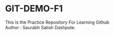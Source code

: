 # GIT-DEMO-F1
This Is the Practice Repository For Learning Github
<br>
Author : Saurabh Satish Dashpute.

